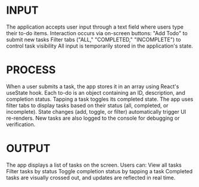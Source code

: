 # INPUT
The application accepts user input through a text field where users type their to-do items. Interaction occurs via on-screen buttons:
"Add Todo" to submit new tasks
Filter tabs ("ALL," "COMPLETED," "INCOMPLETE") to control task visibility
All input is temporarily stored in the application's state.

# PROCESS
When a user submits a task, the app stores it in an array using React's useState hook. Each to-do is an object containing an ID, description, and completion status.
Tapping a task toggles its completed state.
The app uses filter tabs to display tasks based on their status (all, completed, or incomplete).
State changes (add, toggle, or filter) automatically trigger UI re-renders.
New tasks are also logged to the console for debugging or verification.

# OUTPUT
The app displays a list of tasks on the screen. Users can:
View all tasks
Filter tasks by status
Toggle completion status by tapping a task
Completed tasks are visually crossed out, and updates are reflected in real time.

